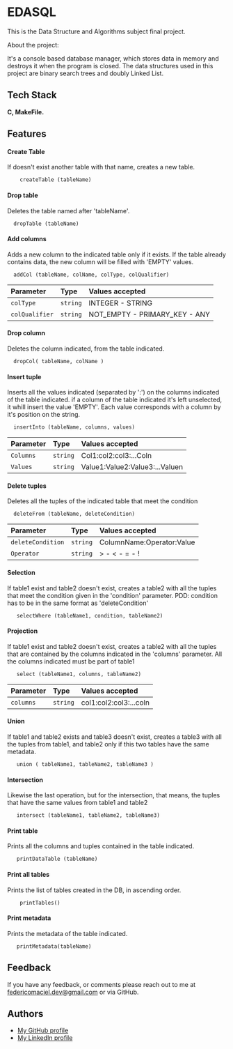 
# EDASQL

This is the Data Structure and Algorithms subject final project.

About the project:

It's a console based
database manager, which stores data in 
memory and destroys it when the program is closed.
The data structures used in this project are
binary search trees and doubly Linked List.



## Tech Stack

**C, MakeFile.** 



## Features


#### Create Table
If doesn't exist another table with that name, creates a new table.
```http
    createTable (tableName)
```

#### Drop table

Deletes the table named after 'tableName'.

```http
  dropTable (tableName)
```

#### Add columns

Adds a new column to the indicated table only if it exists.
If the table already contains data, the new column will be filled with 'EMPTY'
values.

```http
  addCol (tableName, colName, colType, colQualifier)
```

| Parameter | Type     | Values accepted     |
| :-------- | :------- | :-------------------------------- |
| `colType` | `string` | INTEGER - STRING |
| `colQualifier` | `string` | NOT_EMPTY - PRIMARY_KEY - ANY |

#### Drop column

Deletes the column indicated, from the table indicated.

```http
  dropCol( tableName, colName )
```

#### Insert tuple

Inserts all the values indicated (separated by ':') on the columns indicated of the table indicated.
if a column of the table indicated it's left unselected, it whill insert the value 'EMPTY'.
Each value corresponds with a column by it's position on the string.

```http
  insertInto (tableName, columns, values)
```

| Parameter | Type     | Values accepted    |
| :-------- | :------- | :-------------------------------- |
| `Columns`| `string` | Col1:col2:col3:...Coln|
| `Values`| `string` | Value1:Value2:Value3:...Valuen|

#### Delete tuples

Deletes all the tuples of the indicated table that meet the condition

```http
  deleteFrom (tableName, deleteCondition)
```

| Parameter | Type     | Values accepted    |
| :-------- | :------- | :-------------------------------- |
| `deleteCondition`| `string` | ColumnName:Operator:Value |
| `Operator`| `string` | > - < - = - ! |


#### Selection

If table1 exist and table2 doesn't exist, creates a table2 with all the tuples that meet the 
condition given in the 'condition' parameter.
PDD: condition has to be in the same format as 'deleteCondition'

```http
   selectWhere (tableName1, condition, tableName2)
```

#### Projection

If table1 exist and table2 doesn't exist, creates a table2 with all the tuples that are contained by the columns indicated
in the 'columns' parameter. All the columns indicated must be part of table1

```http
   select (tableName1, columns, tableName2)
```
| Parameter | Type     | Values accepted    |
| :-------- | :------- | :-------------------------------- |
| `columns`| `string` | col1:col2:col3:...coln |


#### Union

If table1 and table2 exists and table3 doesn't exist, creates a table3 with all the tuples from table1, and table2
only if this two tables have the same metadata.

```http
   union ( tableName1, tableName2, tableName3 )
```

#### Intersection

Likewise the last operation, but for the intersection, that means, the tuples that have the
same values from table1 and table2

```http
   intersect (tableName1, tableName2, tableName3)
```
#### Print table

Prints all the columns and tuples contained in the table indicated.

```http
   printDataTable (tableName)
```
#### Print all tables

Prints the list of tables created in the DB, in ascending order.

```http
    printTables()
```

#### Print metadata

Prints the metadata of the table indicated.
```http
   printMetadata(tableName)
```
## Feedback

If you have any feedback, or comments please reach out to me at federicomaciel.dev@gmail.com or via GitHub.


## Authors

- [My GitHub profile](https://github.com/MacielFede)
- [My LinkedIn profile](https://uy.linkedin.com/in/federico-maciel?trk=people-guest_people_search-card)
